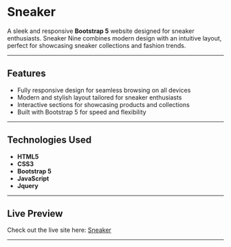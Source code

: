 # **Sneaker**  
A sleek and responsive **Bootstrap 5** website designed for sneaker enthusiasts. Sneaker Nine combines modern design with an intuitive layout, perfect for showcasing sneaker collections and fashion trends.

---

## **Features**  
- Fully responsive design for seamless browsing on all devices  
- Modern and stylish layout tailored for sneaker enthusiasts  
- Interactive sections for showcasing products and collections  
- Built with Bootstrap 5 for speed and flexibility  

---

## **Technologies Used**  
- **HTML5**  
- **CSS3**  
- **Bootstrap 5**  
- **JavaScript**
- **Jquery**  

---

## **Live Preview**
Check out the live site here: [Sneaker](https://sneaker-nine-lyart.vercel.app/) 

---
